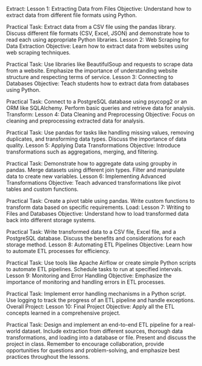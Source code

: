Extract:
Lesson 1: Extracting Data from Files
Objective: Understand how to extract data from different file formats using Python.

Practical Task: Extract data from a CSV file using the pandas library. Discuss different file formats (CSV, Excel, JSON) and demonstrate how to read each using appropriate Python libraries.
Lesson 2: Web Scraping for Data Extraction
Objective: Learn how to extract data from websites using web scraping techniques.

Practical Task: Use libraries like BeautifulSoup and requests to scrape data from a website. Emphasize the importance of understanding website structure and respecting terms of service.
Lesson 3: Connecting to Databases
Objective: Teach students how to extract data from databases using Python.

Practical Task: Connect to a PostgreSQL database using psycopg2 or an ORM like SQLAlchemy. Perform basic queries and retrieve data for analysis.
Transform:
Lesson 4: Data Cleaning and Preprocessing
Objective: Focus on cleaning and preprocessing extracted data for analysis.

Practical Task: Use pandas for tasks like handling missing values, removing duplicates, and transforming data types. Discuss the importance of data quality.
Lesson 5: Applying Data Transformations
Objective: Introduce transformations such as aggregations, merging, and filtering.

Practical Task: Demonstrate how to aggregate data using groupby in pandas. Merge datasets using different join types. Filter and manipulate data to create new variables.
Lesson 6: Implementing Advanced Transformations
Objective: Teach advanced transformations like pivot tables and custom functions.

Practical Task: Create a pivot table using pandas. Write custom functions to transform data based on specific requirements.
Load:
Lesson 7: Writing to Files and Databases
Objective: Understand how to load transformed data back into different storage systems.

Practical Task: Write transformed data to a CSV file, Excel file, and a PostgreSQL database. Discuss the benefits and considerations for each storage method.
Lesson 8: Automating ETL Pipelines
Objective: Learn how to automate ETL processes for efficiency.

Practical Task: Use tools like Apache Airflow or create simple Python scripts to automate ETL pipelines. Schedule tasks to run at specified intervals.
Lesson 9: Monitoring and Error Handling
Objective: Emphasize the importance of monitoring and handling errors in ETL processes.

Practical Task: Implement error handling mechanisms in a Python script. Use logging to track the progress of an ETL pipeline and handle exceptions.
Overall Project:
Lesson 10: Final Project
Objective: Apply all the ETL concepts learned in a comprehensive project.

Practical Task: Design and implement an end-to-end ETL pipeline for a real-world dataset. Include extraction from different sources, thorough data transformations, and loading into a database or file. Present and discuss the project in class.
Remember to encourage collaboration, provide opportunities for questions and problem-solving, and emphasize best practices throughout the lessons.
